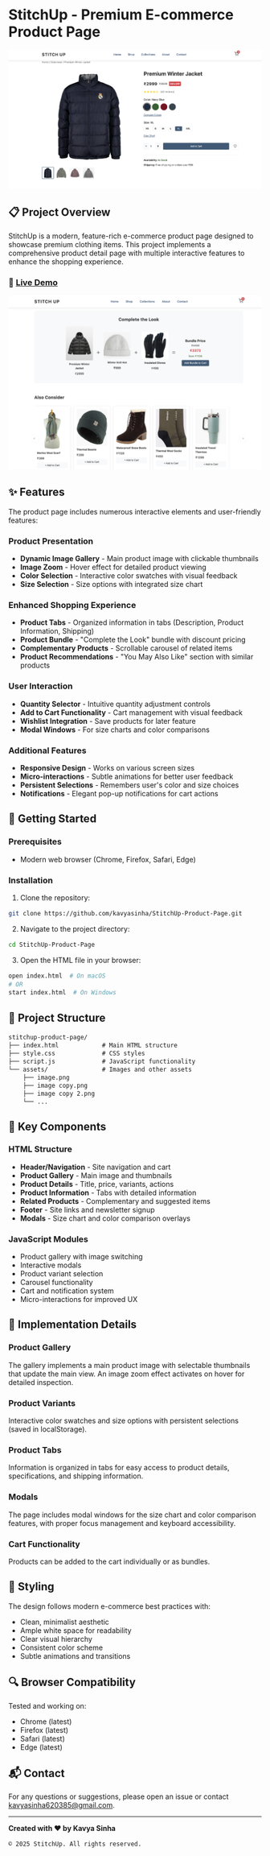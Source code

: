 # StitchUp - Premium E-commerce Product Page

![StitchUp Logo](./assets/2.png)

## 📋 Project Overview

StitchUp is a modern, feature-rich e-commerce product page designed to showcase premium clothing items. This project implements a comprehensive product detail page with multiple interactive features to enhance the shopping experience.

### 🌟 [Live Demo](https://kavyasinha.github.io/StitchUp-Product-Page/)

![Product Page Screenshot](./assets/1.png)

## ✨ Features

The product page includes numerous interactive elements and user-friendly features:

### Product Presentation
- **Dynamic Image Gallery** - Main product image with clickable thumbnails
- **Image Zoom** - Hover effect for detailed product viewing
- **Color Selection** - Interactive color swatches with visual feedback
- **Size Selection** - Size options with integrated size chart

### Enhanced Shopping Experience
- **Product Tabs** - Organized information in tabs (Description, Product Information, Shipping)
- **Product Bundle** - "Complete the Look" bundle with discount pricing
- **Complementary Products** - Scrollable carousel of related items
- **Product Recommendations** - "You May Also Like" section with similar products

### User Interaction
- **Quantity Selector** - Intuitive quantity adjustment controls
- **Add to Cart Functionality** - Cart management with visual feedback
- **Wishlist Integration** - Save products for later feature
- **Modal Windows** - For size charts and color comparisons

### Additional Features
- **Responsive Design** - Works on various screen sizes
- **Micro-interactions** - Subtle animations for better user feedback
- **Persistent Selections** - Remembers user's color and size choices
- **Notifications** - Elegant pop-up notifications for cart actions

## 🚀 Getting Started

### Prerequisites
- Modern web browser (Chrome, Firefox, Safari, Edge)

### Installation

1. Clone the repository:
```bash
git clone https://github.com/kavyasinha/StitchUp-Product-Page.git
```

2. Navigate to the project directory:
```bash
cd StitchUp-Product-Page
```

3. Open the HTML file in your browser:
```bash
open index.html  # On macOS
# OR
start index.html  # On Windows
```

## 🔧 Project Structure

```
stitchup-product-page/
├── index.html            # Main HTML structure
├── style.css             # CSS styles
├── script.js             # JavaScript functionality
└── assets/               # Images and other assets
    ├── image.png
    ├── image copy.png
    ├── image copy 2.png
    └── ...
```

## 🧩 Key Components

### HTML Structure
- **Header/Navigation** - Site navigation and cart
- **Product Gallery** - Main image and thumbnails
- **Product Details** - Title, price, variants, actions
- **Product Information** - Tabs with detailed information
- **Related Products** - Complementary and suggested items
- **Footer** - Site links and newsletter signup
- **Modals** - Size chart and color comparison overlays

### JavaScript Modules
- Product gallery with image switching
- Interactive modals
- Product variant selection
- Carousel functionality
- Cart and notification system
- Micro-interactions for improved UX

## 📝 Implementation Details

### Product Gallery
The gallery implements a main product image with selectable thumbnails that update the main view. An image zoom effect activates on hover for detailed inspection.

### Product Variants
Interactive color swatches and size options with persistent selections (saved in localStorage).

### Product Tabs
Information is organized in tabs for easy access to product details, specifications, and shipping information.

### Modals
The page includes modal windows for the size chart and color comparison features, with proper focus management and keyboard accessibility.

### Cart Functionality
Products can be added to the cart individually or as bundles.

## 🎨 Styling

The design follows modern e-commerce best practices with:
- Clean, minimalist aesthetic
- Ample white space for readability
- Clear visual hierarchy
- Consistent color scheme
- Subtle animations and transitions

## 🔍 Browser Compatibility

Tested and working on:
- Chrome (latest)
- Firefox (latest)
- Safari (latest)
- Edge (latest)

## 📬 Contact

For any questions or suggestions, please open an issue or contact [kavyasinha620385@gmail.com](mailto:kavyasinha620385@gmail.com).

---

**Created with ❤️ by Kavya Sinha**
```
© 2025 StitchUp. All rights reserved.
```
